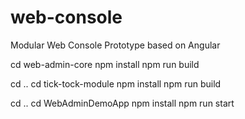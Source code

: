 # web-console
Modular Web Console Prototype based on Angular


cd web-admin-core
npm install
npm run build

cd ..
cd tick-tock-module
npm install
npm run build

cd ..
cd WebAdminDemoApp
npm install
npm run start


